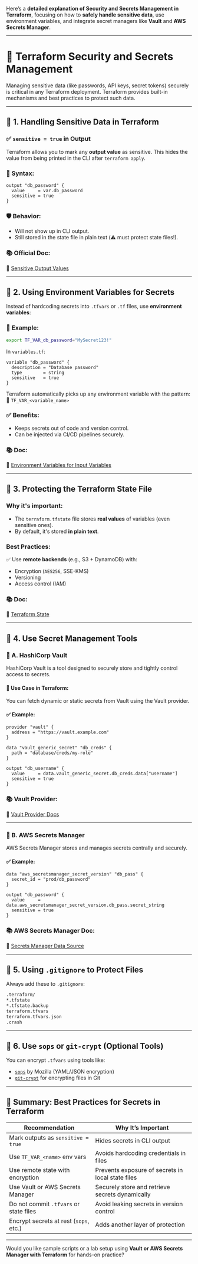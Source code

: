 Here’s a **detailed explanation of Security and Secrets Management in Terraform**, focusing on how to **safely handle sensitive data**, use environment variables, and integrate secret managers like **Vault** and **AWS Secrets Manager**.

---

# 🔐 Terraform Security and Secrets Management

Managing sensitive data (like passwords, API keys, secret tokens) securely is critical in any Terraform deployment. Terraform provides built-in mechanisms and best practices to protect such data.

---

## 🔸 1. Handling Sensitive Data in Terraform

### ✅ `sensitive = true` in Output

Terraform allows you to mark any **output value** as sensitive. This hides the value from being printed in the CLI after `terraform apply`.

### 📌 Syntax:

```hcl
output "db_password" {
  value     = var.db_password
  sensitive = true
}
```

### 🛡️ Behavior:

* Will not show up in CLI output.
* Still stored in the state file in plain text (⚠️ must protect state files!).

### 📚 Official Doc:

🔗 [Sensitive Output Values](https://developer.hashicorp.com/terraform/language/values/outputs#suppressing-values-in-cli-output)

---

## 🔸 2. Using Environment Variables for Secrets

Instead of hardcoding secrets into `.tfvars` or `.tf` files, use **environment variables**:

### 📌 Example:

```bash
export TF_VAR_db_password="MySecret123!"
```

In `variables.tf`:

```hcl
variable "db_password" {
  description = "Database password"
  type        = string
  sensitive   = true
}
```

Terraform automatically picks up any environment variable with the pattern:
📌 `TF_VAR_<variable_name>`

### ✅ Benefits:

* Keeps secrets out of code and version control.
* Can be injected via CI/CD pipelines securely.

### 📚 Doc:

🔗 [Environment Variables for Input Variables](https://developer.hashicorp.com/terraform/cli/config/environment-variables#tf_var_name)

---

## 🔸 3. Protecting the Terraform State File

### Why it's important:

* The `terraform.tfstate` file stores **real values** of variables (even sensitive ones).
* By default, it's stored **in plain text**.

### Best Practices:

✅ Use **remote backends** (e.g., S3 + DynamoDB) with:

* Encryption (`AES256`, SSE-KMS)
* Versioning
* Access control (IAM)

### 📚 Doc:

🔗 [Terraform State](https://developer.hashicorp.com/terraform/language/state)

---

## 🔸 4. Use Secret Management Tools

### 🔹 A. HashiCorp Vault

HashiCorp Vault is a tool designed to securely store and tightly control access to secrets.

#### 📌 Use Case in Terraform:

You can fetch dynamic or static secrets from Vault using the Vault provider.

#### ✅ Example:

```hcl
provider "vault" {
  address = "https://vault.example.com"
}

data "vault_generic_secret" "db_creds" {
  path = "database/creds/my-role"
}

output "db_username" {
  value     = data.vault_generic_secret.db_creds.data["username"]
  sensitive = true
}
```

### 📚 Vault Provider:

🔗 [Vault Provider Docs](https://registry.terraform.io/providers/hashicorp/vault/latest/docs)

---

### 🔹 B. AWS Secrets Manager

AWS Secrets Manager stores and manages secrets centrally and securely.

#### ✅ Example:

```hcl
data "aws_secretsmanager_secret_version" "db_pass" {
  secret_id = "prod/db_password"
}

output "db_password" {
  value     = data.aws_secretsmanager_secret_version.db_pass.secret_string
  sensitive = true
}
```

### 📚 AWS Secrets Manager Doc:

🔗 [Secrets Manager Data Source](https://registry.terraform.io/providers/hashicorp/aws/latest/docs/data-sources/secretsmanager_secret_version)

---

## 🔸 5. Using `.gitignore` to Protect Files

Always add these to `.gitignore`:

```bash
.terraform/
*.tfstate
*.tfstate.backup
terraform.tfvars
terraform.tfvars.json
.crash
```

---

## 🔸 6. Use `sops` or `git-crypt` (Optional Tools)

You can encrypt `.tfvars` using tools like:

* [`sops`](https://github.com/getsops/sops) by Mozilla (YAML/JSON encryption)
* [`git-crypt`](https://github.com/AGWA/git-crypt) for encrypting files in Git

---

## 🔐 Summary: Best Practices for Secrets in Terraform

| Recommendation                         | Why It’s Important                                |
| -------------------------------------- | ------------------------------------------------- |
| Mark outputs as `sensitive = true`     | Hides secrets in CLI output                       |
| Use `TF_VAR_<name>` env vars           | Avoids hardcoding credentials in files            |
| Use remote state with encryption       | Prevents exposure of secrets in local state files |
| Use Vault or AWS Secrets Manager       | Securely store and retrieve secrets dynamically   |
| Do not commit `.tfvars` or state files | Avoid leaking secrets in version control          |
| Encrypt secrets at rest (`sops`, etc.) | Adds another layer of protection                  |

---

Would you like sample scripts or a lab setup using **Vault or AWS Secrets Manager with Terraform** for hands-on practice?
